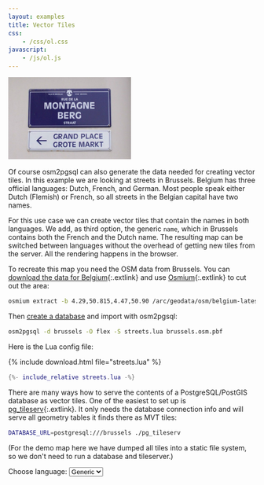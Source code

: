 ```yaml
---
layout: examples
title: Vector Tiles
css:
    - /css/ol.css
javascript:
    - /js/ol.js
---
```


<a href="https://en.wikipedia.org/wiki/File:Brussels_signs.jpg"><img alt="Street sign in Brussels: Rue de la Montagne - Bergstraat" class="floatright" src="Brussels_signs.jpg" width="250" height="167"/></a>

Of course osm2pgsql can also generate the data needed for creating vector
tiles. In this example we are looking at streets in Brussels. Belgium has
three official languages: Dutch, French, and German. Most people speak either
Dutch (Flemish) or French, so all streets in the Belgian capital have two
names.

For this use case we can create vector tiles that contain the names in both
languages. We add, as third option, the generic `name`, which in Brussels
contains both the French and the Dutch name. The resulting map can be switched
between languages without the overhead of getting new tiles from the server.
All the rendering happens in the browser.

To recreate this map you need the OSM data from Brussels. You can [download the
data for Belgium](https://download.geofabrik.de/europe/belgium.html){:.extlink}
and use [Osmium](https://osmcode.org/osmium-tool/){:.extlink} to cut out the
area:

```sh
osmium extract -b 4.29,50.815,4.47,50.90 /arc/geodata/osm/belgium-latest.osm.pbf -o brussels.osm.pbf
```

Then [create a database](/doc/manual.html#preparing-the-database) and import
with osm2pgsql:

```sh
osm2pgsql -d brussels -O flex -S streets.lua brussels.osm.pbf
```

Here is the Lua config file:

{% include download.html file="streets.lua" %}

```lua
{%- include_relative streets.lua -%}
```

There are many ways how to serve the contents of a PostgreSQL/PostGIS database
as vector tiles. One of the easiest to set up is
[pg_tileserv](https://github.com/CrunchyData/pg_tileserv){:.extlink}. It
only needs the database connection info and will serve all geometry tables
it finds there as MVT tiles:

```sh
DATABASE_URL=postgresql:///brussels ./pg_tileserv
```

(For the demo map here we have dumped all tiles into a static file system, so
we don't need to run a database and tileserver.)

<label for="language">Choose language: </label>
<select name="language" id="language" onchange="lang_change()">
    <option value="generic">Generic</option>
    <option value="fr">French</option>
    <option value="nl">Dutch</option>
</select>

<div id="map" class="map"></div>
<script>

var current_lang = 'generic';

function lang_name() {
    if (current_lang == 'generic') {
        return 'name';
    }
    return 'name_' + current_lang;
}

var style_casing = new ol.style.Style({
    stroke: new ol.style.Stroke({
        color: 'black',
        width: 10,
    }),
    zIndex: 1,
});

var style_core = new ol.style.Style({
    stroke: new ol.style.Stroke({
        color: 'white',
        width: 9,
    }),
    zIndex: 2,
});

var style_text = new ol.style.Style({
    text: new ol.style.Text({
        font: '8px "sans-serif"',
        placement: 'line',
        offsetY: 0.5,
        fill: new ol.style.Fill({
            color: '#4040a0',
        }),
    }),
});

var layer =
    new ol.layer.VectorTile({
        declutter: true,
        source: new ol.source.VectorTile({
            attributions: ol.source.OSM.ATTRIBUTION,
            format: new ol.format.MVT(),
            url: 'tiles/{z}/{x}/{y}.pbf',
        }),
        style: function (feature) {
            style_text.getText().setText(feature.get(lang_name()));
            return [style_casing, style_core, style_text];
        },
    })

function lang_change() {
    current_lang = document.getElementById('language').value;
    layer.changed();
}

var map = new ol.Map({
    layers: [ layer ],
    target: 'map',
    view: new ol.View({
        minZoom: 16,
        maxZoom: 18,
        center: ol.proj.fromLonLat([4.39, 50.8477]),
        zoom: 16,
        extent: ol.proj.transformExtent([4.295, 50.82, 4.465, 50.89], 'EPSG:4326', 'EPSG:3857'),
    }),
});
</script>
